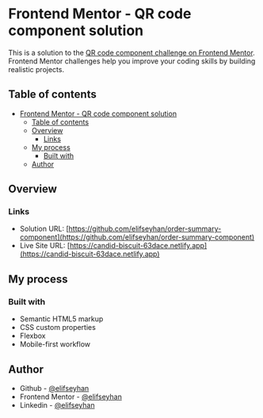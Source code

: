 # Frontend Mentor - QR code component solution

This is a solution to the [QR code component challenge on Frontend Mentor](https://www.frontendmentor.io/challenges/qr-code-component-iux_sIO_H). Frontend Mentor challenges help you improve your coding skills by building realistic projects. 

## Table of contents

- [Frontend Mentor - QR code component solution](#frontend-mentor---qr-code-component-solution)
  - [Table of contents](#table-of-contents)
  - [Overview](#overview)
    - [Links](#links)
  - [My process](#my-process)
    - [Built with](#built-with)
  - [Author](#author)

## Overview

### Links

- Solution URL: [https://github.com/elifseyhan/order-summary-component](https://github.com/elifseyhan/order-summary-component)
- Live Site URL: [https://candid-biscuit-63dace.netlify.app](https://candid-biscuit-63dace.netlify.app)

## My process

### Built with

- Semantic HTML5 markup
- CSS custom properties
- Flexbox
- Mobile-first workflow

## Author

- Github - [@elifseyhan](https://github.com/elifseyhan)
- Frontend Mentor - [@elifseyhan](https://www.frontendmentor.io/profile/elifseyhan)
- Linkedin - [@elifseyhan](https://www.linkedin.com/in/elifseyhan/)
